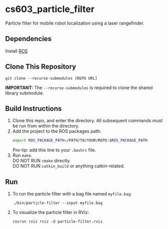 # cs603_particle_filter
Particle filter for mobile robot localization using a laser rangefinder.

## Dependencies
Install [ROS](http://wiki.ros.org/ROS/Installation)

## Clone This Repository
   ```
   git clone --recurse-submodules [REPO URL]
   ```
   **IMPORTANT:** The `--recurse-submodules` is required to clone the shared
   library submodule.

## Build Instructions
1. Clone this repo, and enter the directory. 
   All subsequent commands must be run from within the directory.
1. Add the project to the ROS packages path:
   ```bash
   export ROS_PACKAGE_PATH=/PATH/TO/YOUR/REPO:$ROS_PACKAGE_PATH
   ```
   Pro-tip: add this line to your `.bashrc` file.
1. Run `make`.  
   DO NOT RUN `cmake` directly.  
   DO NOT RUN `catkin_build` or anything catkin-related.  
   
## Run 
1. To run the particle filter with a bag file named `myfile.bag`:
   ```
   ./bin/particle-filter --input myfile.bag
   ```
1. To visualize the particle filter in RViz:
   ```
   rosrun rviz rviz -d particle-filter.rviz
   ```
